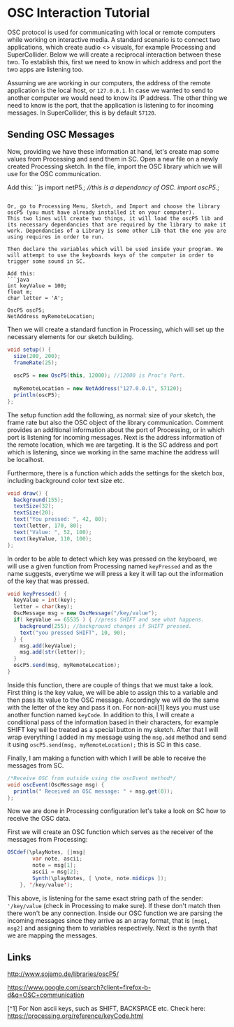# OSC Interaction Tutorial
OSC protocol is used for communicating with local or remote computers while working on interactive media. 
A standard scenario is to connect two applications, which create audio <> visuals, for example Processing and SuperCollider.
Below we will create a reciprocal interaction between these two. To establish this, first we need to know in which address and port
the two apps are listening too. 

Assuming we are working in our computers, the address of the remote application is the local host, or `127.0.0.1`.
In case we wanted to send to another computer we would need to know its IP address. 
The other thing we need to know is the port, that the application is listening to for incoming messages. In SuperCollider, this is by default `57120`.

## Sending OSC Messages
Now, providing we have these information at hand, let's create map some values from Processing and send them in SC.
Open a new file on a newly created Processing sketch. In the file, import the OSC library which we will use for the OSC communication.

Add this: 
``js 
import netP5.*; //this is a dependancy of OSC.
import oscP5.*;
```

Or, go to Processing Menu, Sketch, and Import and choose the library oscP5 (you must have already installed it on your computer).
This two lines will create two things, it will load the oscP5 lib and its necessary dependancies that are required by the library to make it work. Dependancies of a Library is some other Lib that the one you are using requires in order to run.

Then declare the variables which will be used inside your program. We will attempt to use the keyboards keys of the computer in order to trigger some sound in SC.

Add this:
```java 
int keyValue = 100;
float m;
char letter = 'A';

OscP5 oscP5;
NetAddress myRemoteLocation;
```

Then we will create a standard function in Processing, which will set up the necessary elements for our sketch building.
```java 
void setup() {
  size(200, 200);
  frameRate(25);
  
  oscP5 = new OscP5(this, 12000); //12000 is Proc's Port.
  
  myRemoteLocation = new NetAddress("127.0.0.1", 57120);
  println(oscP5);
};
```
The setup function add the following, as normal: size of your sketch, the frame rate but also the OSC object of the library communication. Comment provides an additional information about the port of Processing, or in which port is listening for incoming messages.
Next is the address information of the remote location, which we are targeting. It is the SC address and port which is listening, since we working in the same machine the address will be localhost.

Furthermore, there is a function which adds the settings for the sketch box, including background color text size etc.
```java
void draw() {
  background(155);
  textSize(32);
  textSize(20);
  text("You pressed: ", 42, 80);
  text(letter, 170, 80);
  text("Value: ", 52, 100);
  text(keyValue, 110, 100); 
};
```

In order to be able to detect which key was pressed on the keyboard, we will use a given function from Processing named `keyPressed` and as the name suggests, everytime we will press a key it will tap out the information of the key that was pressed.
```java
void keyPressed() {
  keyValue = int(key);
  letter = char(key);
  OscMessage msg = new OscMessage("/key/value");
  if( keyValue == 65535 ) { //press SHIFT and see what happens.
    background(255); //background changes if SHIFT pressed.
    text("you pressed SHIFT", 10, 90);
  } {
    msg.add(keyValue);
    msg.add(str(letter));
  }
  oscP5.send(msg, myRemoteLocation);
}
```
Inside this function, there are couple of things that we must take a look. First thing is the key value, we will be able to assign this to a variable and then pass its value to the OSC message.
Accordingly we will do the same with the letter of the key and pass it on. For non-acii[1] keys you must use another function named `keyCode`.
In addition to this, I will create a conditional pass of the information based in their characters, for example SHIFT key will be treated as a special button in my sketch.
After that I will wrap everything I added in my message using the `msg.add` method and send it using `oscP5.send(msg, myRemoteLocation);` this is SC in this case.

Finally, I am making a function with which I will be able to receive the messages from SC.
```java
/*Receive OSC from outside using the oscEvent method*/
void oscEvent(OscMessage msg) { 
  println(" Received an OSC message: " + msg.get(0));
};
```

Now we are done in Processing configuration let's take a look on SC how to receive the OSC data.

First we will create an OSC function which serves as the receiver of the messages from Processing:
```java
OSCdef(\playNotes, {|msg|
		var note, ascii;
		note = msg[1];
		ascii = msg[2];
		Synth(\playNotes, [ \note, note.midicps ]);
	}, '/key/value');
  ```
  This above, is listening for the same exact string path of the sender: `'/key/value` (check in Processing to make sure). If these don't match then there won't be any connection.
  Inside our OSC function we are parsing the incoming messages since they arrive as an array format, that is `[msg1, msg2]` and assigning them to variables respectively. Next is the synth that we are mapping the messages.

## Links

<http://www.sojamo.de/libraries/oscP5/>

<https://www.google.com/search?client=firefox-b-d&q=OSC+communication>

[^1] For Non ascii keys, such as SHIFT, BACKSPACE etc. Check here: <https://processing.org/reference/keyCode.html>
